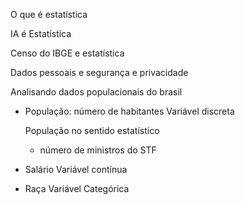 O que é estatística

IA é Estatística

Censo do IBGE e estatística

Dados pessoais e segurança e privacidade

Analisando dados populacionais do brasil

- População: número de habitantes
    Variável discreta
    
    População no sentido estatístico
    - número de ministros do STF

- Salário
    Variável contínua

- Raça
    Variável Categórica


    

